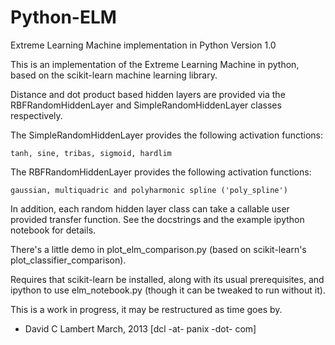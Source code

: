 Python-ELM
==========

Extreme Learning Machine implementation in Python
Version  1.0

This is an implementation of the Extreme Learning Machine in python,
based on the scikit-learn machine learning library.

Distance and dot product based hidden layers are provided via the
RBFRandomHiddenLayer and SimpleRandomHiddenLayer classes respectively.

The SimpleRandomHiddenLayer provides the following activation functions:

    tanh, sine, tribas, sigmoid, hardlim

The RBFRandomHiddenLayer provides the following activation functions:

    gaussian, multiquadric and polyharmonic spline ('poly_spline')

In addition, each random hidden layer class can take a callable user
provided transfer function.  See the docstrings and the example ipython
notebook for details.

There's a little demo in plot_elm_comparison.py (based on scikit-learn's
plot_classifier_comparison).

Requires that scikit-learn be installed, along with its usual prerequisites,
and ipython to use elm_notebook.py (though it can be tweaked to run without
it).

This is a work in progress, it may be restructured as time goes	by.

- David C Lambert
  March, 2013
  [dcl -at- panix -dot- com]

